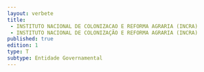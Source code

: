 ```yaml
---
layout: verbete
title:
 - INSTITUTO NACIONAL DE COLONIZACAO E REFORMA AGRARIA (INCRA)
 - INSTITUTO NACIONAL DE COLONIZAÇÃO E REFORMA AGRARIA (INCRA)
published: true
edition: 1  
type: T
subtype: Entidade Governamental
---
```



